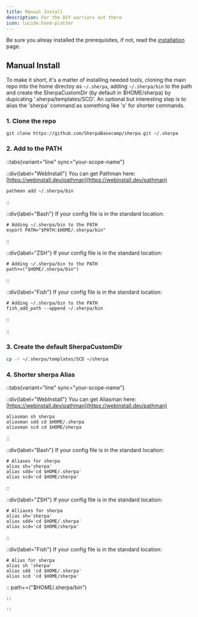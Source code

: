 ```yaml
---
title: Manual Install
description: For the DIY warriors out there
icon: lucide:hand-platter
---
```


Be sure you alreay installed the prerequisites, if not, read the [installation](/getting-started/installation/prerequisites) page.

## Manual Install

To make it short, it's a matter of installing needed tools, cloning the main repo into the home directoy as `~/.sherpa`, adding `~/.sherpa/bin` to the path and create the SherpaCustomDir (by default in $HOME/sherpa) by dupicating '.sherpa/templates/SCD'. An optional but interesting step is to alias the 'sherpa' command as something like 's' for shorter commands.


### 1. Clone the repo

```shell
git clone https://github.com/SherpaBasecamp/sherpa.git ~/.sherpa
```

### 2. Add to the PATH




::tabs{variant="line" sync="your-scope-name"}

  ::div{label="WebInstall"}
  You can get Pathman here: [https://webinstall.dev/pathman](https://webinstall.dev/pathman)
  ```shell []
  pathman add ~/.sherpa/bin
  ```
  ::

  ::div{label="Bash"}
  If your config file is in the standard location:
  ```shell [~/.bashrc]
  # Adding ~/.sherpa/bin to the PATH
  export PATH="$PATH:$HOME/.sherpa/bin"
  ```
  ::

  ::div{label="ZSH"}
  If your config file is in the standard location:
  ```shell [~/.zshrc]
  # Adding ~/.sherpa/bin to the PATH
  path+=("$HOME/.sherpa/bin")
  ```
  ::

  ::div{label="Fish"}
  If your config file is in the standard location:
  ```shell [~/.config/fish/config.fish]
  # Adding ~/.sherpa/bin to the PATH
  fish_add_path --append ~/.sherpa/bin
  ```
  ::

::

### 3. Create the default SherpaCustomDir

```bash
cp -r ~/.sherpa/templates/SCD ~/sherpa
```

### 4. Shorter sherpa Alias

::tabs{variant="line" sync="your-scope-name"}

  ::div{label="WebInstall"}
  You can get Aliasman here: [https://webinstall.dev/pathman](https://webinstall.dev/pathman)
  ```shell []
  aliasman sh sherpa
  aliasman sdd cd $HOME/.sherpa
  aliasman scd cd $HOME/sherpa
  ```
  ::

  ::div{label="Bash"}
  If your config file is in the standard location:
  ```shell [~/.bashrc]
  # Aliases for sherpa
  alias sh='sherpa'
  alias sdd='cd $HOME/.sherpa'
  alias scd='cd $HOME/sherpa'
  ```
  ::

  ::div{label="ZSH"}
  If your config file is in the standard location:
  ```shell [~/.zshrc]
  # Alliases for sherpa
  alias sh='sherpa'
  alias sdd='cd $HOME/.sherpa'
  alias scd='cd $HOME/sherpa'
  ```
  ::

  ::div{label="Fish"}
  If your config file is in the standard location:
  ```shell [~/.config/fish/config.fish]
  # Alias for sherpa
  alias sh 'sherpa'
  alias sdd 'cd $HOME/.sherpa'
  alias scd 'cd $HOME/sherpa'
  ```
  ::
  path+=("$HOME/.sherpa/bin")
  ```
  ::

::



